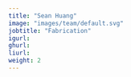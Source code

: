 ```yaml
---
title: "Sean Huang"
image: "images/team/default.svg"
jobtitle: "Fabrication"
igurl: 
ghurl: 
liurl:
weight: 2
---
```


